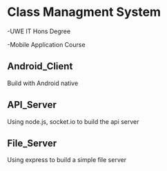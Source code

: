# Class Managment System
-UWE IT Hons Degree

-Mobile Application Course

## Android_Client
Build with Android native

## API_Server
Using node.js, socket.io to build the api server

## File_Server
Using express to build a simple file server

